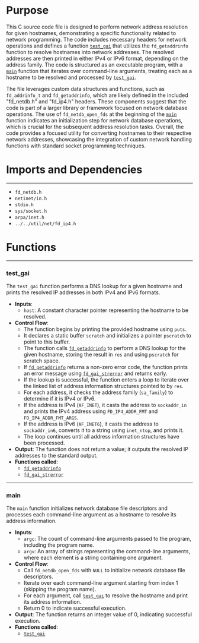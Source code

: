 # Purpose
This C source code file is designed to perform network address resolution for given hostnames, demonstrating a specific functionality related to network programming. The code includes necessary headers for network operations and defines a function [`test_gai`](#test_gai) that utilizes the `fd_getaddrinfo` function to resolve hostnames into network addresses. The resolved addresses are then printed in either IPv4 or IPv6 format, depending on the address family. The code is structured as an executable program, with a [`main`](#main) function that iterates over command-line arguments, treating each as a hostname to be resolved and processed by [`test_gai`](#test_gai).

The file leverages custom data structures and functions, such as `fd_addrinfo_t` and `fd_getaddrinfo`, which are likely defined in the included "fd_netdb.h" and "fd_ip4.h" headers. These components suggest that the code is part of a larger library or framework focused on network database operations. The use of `fd_netdb_open_fds` at the beginning of the [`main`](#main) function indicates an initialization step for network database operations, which is crucial for the subsequent address resolution tasks. Overall, the code provides a focused utility for converting hostnames to their respective network addresses, showcasing the integration of custom network handling functions with standard socket programming techniques.
# Imports and Dependencies

---
- `fd_netdb.h`
- `netinet/in.h`
- `stdio.h`
- `sys/socket.h`
- `arpa/inet.h`
- `../../util/net/fd_ip4.h`


# Functions

---
### test\_gai<!-- {{#callable:test_gai}} -->
The `test_gai` function performs a DNS lookup for a given hostname and prints the resolved IP addresses in both IPv4 and IPv6 formats.
- **Inputs**:
    - `host`: A constant character pointer representing the hostname to be resolved.
- **Control Flow**:
    - The function begins by printing the provided hostname using `puts`.
    - It declares a static buffer `scratch` and initializes a pointer `pscratch` to point to this buffer.
    - The function calls [`fd_getaddrinfo`](fd_getaddrinfo.c.driver.md#fd_getaddrinfo) to perform a DNS lookup for the given hostname, storing the result in `res` and using `pscratch` for scratch space.
    - If [`fd_getaddrinfo`](fd_getaddrinfo.c.driver.md#fd_getaddrinfo) returns a non-zero error code, the function prints an error message using [`fd_gai_strerror`](fd_getaddrinfo.c.driver.md#fd_gai_strerror) and returns early.
    - If the lookup is successful, the function enters a loop to iterate over the linked list of address information structures pointed to by `res`.
    - For each address, it checks the address family (`sa_family`) to determine if it is IPv4 or IPv6.
    - If the address is IPv4 (`AF_INET`), it casts the address to `sockaddr_in` and prints the IPv4 address using `FD_IP4_ADDR_FMT` and `FD_IP4_ADDR_FMT_ARGS`.
    - If the address is IPv6 (`AF_INET6`), it casts the address to `sockaddr_in6`, converts it to a string using `inet_ntop`, and prints it.
    - The loop continues until all address information structures have been processed.
- **Output**: The function does not return a value; it outputs the resolved IP addresses to the standard output.
- **Functions called**:
    - [`fd_getaddrinfo`](fd_getaddrinfo.c.driver.md#fd_getaddrinfo)
    - [`fd_gai_strerror`](fd_getaddrinfo.c.driver.md#fd_gai_strerror)


---
### main<!-- {{#callable:main}} -->
The `main` function initializes network database file descriptors and processes each command-line argument as a hostname to resolve its address information.
- **Inputs**:
    - `argc`: The count of command-line arguments passed to the program, including the program name.
    - `argv`: An array of strings representing the command-line arguments, where each element is a string containing one argument.
- **Control Flow**:
    - Call `fd_netdb_open_fds` with `NULL` to initialize network database file descriptors.
    - Iterate over each command-line argument starting from index 1 (skipping the program name).
    - For each argument, call [`test_gai`](#test_gai) to resolve the hostname and print its address information.
    - Return 0 to indicate successful execution.
- **Output**: The function returns an integer value of 0, indicating successful execution.
- **Functions called**:
    - [`test_gai`](#test_gai)


